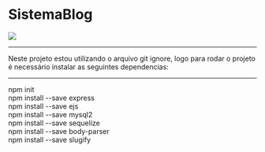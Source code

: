 # SistemaBlog

<img src="https://pplware.sapo.pt/wp-content/uploads/2016/05/nodejs_04_thumb.jpg" />

<hr>
Neste projeto estou utilizando o arquivo git ignore, logo para rodar o projeto é necessário instalar as seguintes dependencias:
<hr>
npm init <br>
npm install --save express <br>
npm install --save ejs  <br>
npm install --save mysql2 <br>
npm install --save sequelize <br>
npm install --save body-parser <br>
npm install --save slugify <br>
